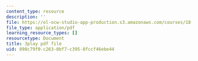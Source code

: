 ```yaml
---
content_type: resource
description: ''
file: https://ol-ocw-studio-app-production.s3.amazonaws.com/courses/18-01sc-single-variable-calculus-fall-2010/898c79f0c2630bf7c3958fccf46ebe44_4Q37iOyBq44.pdf
file_type: application/pdf
learning_resource_types: []
resourcetype: Document
title: 3play pdf file
uid: 898c79f0-c263-0bf7-c395-8fccf46ebe44
---
```

